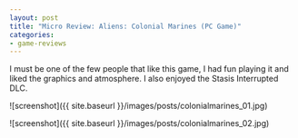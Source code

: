 ```yaml
---
layout: post
title: "Micro Review: Aliens: Colonial Marines (PC Game)"
categories:
- game-reviews
---
```



I must be one of the few people that like this game, I had fun playing it and liked the graphics and atmosphere. I also enjoyed the Stasis Interrupted DLC.


![screenshot]({{ site.baseurl }}/images/posts/colonialmarines_01.jpg)

![screenshot]({{ site.baseurl }}/images/posts/colonialmarines_02.jpg)

